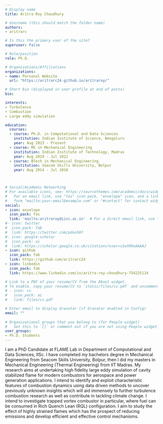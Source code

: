 ```yaml
---
# Display name
title: Aritra Roy Choudhury

# Username (this should match the folder name)
authors:
- aritrarc

# Is this the primary user of the site?
superuser: False

# Role/position
role: Ph.D.

# Organizations/Affiliations
organizations:
- name: Personal Website
  url: "https://aritrarc24.github.io/aritraroy/"

# Short bio (displayed in user profile at end of posts)
bio: 

interests:
- Turbulence 
- Combustion
- Large eddy simulation

education:
  courses:
  - course: Ph.D. in Computational and Data Sciences
    institution: Indian Institute of Science, Bengaluru
    year: Aug 2023 - Present
  - course: MS in Mechanical Engineering 
    institution: Indian Institute of Technology, Madras
    year: Aug 2019 - Jul 2022
  - course: BTech in Mechanical Engineering
    institution: Seacom Skills University, Bolpur
    year: Aug 2014 - Jul 2018



# Social/Academic Networking
# For available icons, see: https://sourcethemes.com/academic/docs/widgets/#icons
#   For an email link, use "fas" icon pack, "envelope" icon, and a link in the
#   form "mailto:your-email@example.com" or "#contact" for contact widget.
social:
- icon: envelope
  icon_pack: fas
  link: 'mailto:aritraroy@iisc.ac.in'  # For a direct email link, use "mailto:test@example.org".
#- icon: twitter
#  icon_pack: fab
#  link: https://twitter.com/pdash07
#- icon: google-scholar
#  icon_pack: ai
#  link: https://scholar.google.co.uk/citations?user=sIwtMXoAAAAJ
- icon: github
  icon_pack: fab
  link: https://github.com/aritrarc24
- icon: linkedin
  icon_pack: fab
  link: https://www.linkedin.com/in/aritra-roy-choudhury-754225114

# Link to a PDF of your resume/CV from the About widget.
# To enable, copy your resume/CV to `static/files/cv.pdf` and uncomment the lines below.  
# - icon: cv
#   icon_pack: ai
#   link: files/cv.pdf

# Enter email to display Gravatar (if Gravatar enabled in Config)
email: ""
  
# Organizational groups that you belong to (for People widget)
#   Set this to `[]` or comment out if you are not using People widget.  
user_groups:
- Ph.D. Students
---
```

I am a PhD Candidate at FLAME Lab in Department of Computational and Data Sciences, IISc. I have completed my bachelors degree in Mechanical Engineering from Seacom Skills University, Bolpur, then I did my masters in Mechanical Engineering (Thermal Engineering) from IIT Madras. My research aims at undertaking high fidelity large eddy simulation of cavity stabilized flame for modern combustors for aerospace and power generation applications. I intend to identify and exploit characteristic features of combustion dynamics using data driven methods to uncover previously unknown insights which will aid immensely to further turbulence combustion research as well as contribute in tackling climate change. I intend to investigate trapped vortex combustor in particular, where fuel can be consumed in Rich Quench Lean (RQL) configuration. I aim to study the effect of highly strained flames which has the prospect of reducing emissions and develop efficient and effective control mechanisms. 


